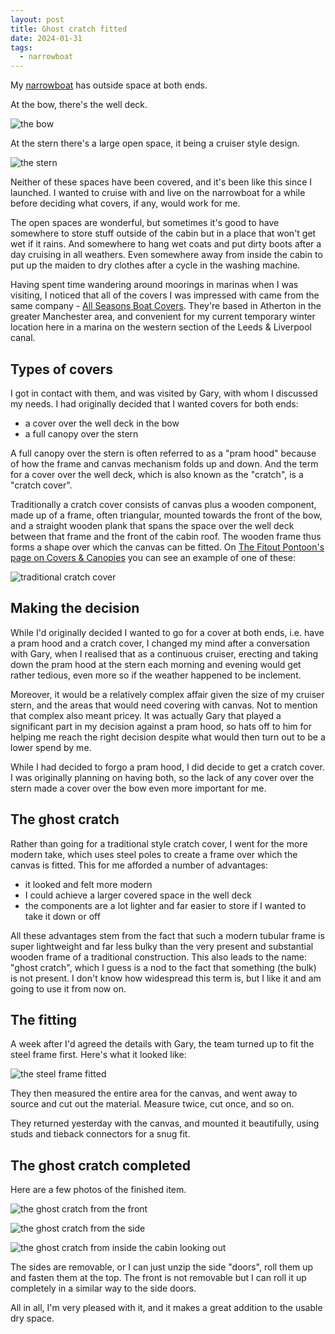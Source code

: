 ```yaml
---
layout: post
title: Ghost cratch fitted
date: 2024-01-31
tags:
  - narrowboat
---
```

My [narrowboat](/tags/narrowboat) has outside space at both ends.

At the bow, there's the well deck.

![the bow](/images/2024/01/bow.jpg)

At the stern there's a large open space, it being a cruiser style design. 

![the stern](/images/2024/01/stern.jpg)

Neither of these spaces have been covered, and it's been like this since I launched. I wanted to cruise with and live on the narrowboat for a while before deciding what covers, if any, would work for me.

The open spaces are wonderful, but sometimes it's good to have somewhere to store stuff outside of the cabin but in a place that won't get wet if it rains. And somewhere to hang wet coats and put dirty boots after a day cruising in all weathers. Even somewhere away from inside the cabin to put up the maiden to dry clothes after a cycle in the washing machine.

Having spent time wandering around moorings in marinas when I was visiting, I noticed that all of the covers I was impressed with came from the same company - [All Seasons Boat Covers](https://www.allseasonsboatcovers.co.uk/). They're based in Atherton in the greater Manchester area, and convenient for my current temporary winter location here in a marina on the western section of the Leeds & Liverpool canal.

## Types of covers

I got in contact with them, and was visited by Gary, with whom I discussed my needs. I had originally decided that I wanted covers for both ends:

* a cover over the well deck in the bow
* a full canopy over the stern

A full canopy over the stern is often referred to as a "pram hood" because of how the frame and canvas mechanism folds up and down. And the term for a cover over the well deck, which is also known as the "cratch", is a "cratch cover". 

Traditionally a cratch cover consists of canvas plus a wooden component, made up of a frame, often triangular, mounted towards the front of the bow, and a straight wooden plank that spans the space over the well deck between that frame and the front of the cabin roof. The wooden frame thus forms a shape over which the canvas can be fitted. On [The Fitout Pontoon's page on Covers & Canopies](https://www.thefitoutpontoon.co.uk/external-equipment/covers-canopies/) you can see an example of one of these:

![traditional cratch cover](/images/2024/01/traditional-cratch-cover.jpg)

## Making the decision

While I'd originally decided I wanted to go for a cover at both ends, i.e. have a pram hood and a cratch cover, I changed my mind after a conversation with Gary, when I realised that as a continuous cruiser, erecting and taking down the pram hood at the stern each morning and evening would get rather tedious, even more so if the weather happened to be inclement.

Moreover, it would be a relatively complex affair given the size of my cruiser stern, and the areas that would need covering with canvas. Not to mention that complex also meant pricey. It was actually Gary that played a significant part in my decision against a pram hood, so hats off to him for helping me reach the right decision despite what would then turn out to be a lower spend by me.

While I had decided to forgo a pram hood, I did decide to get a cratch cover. I was originally planning on having both, so the lack of any cover over the stern made a cover over the bow even more important for me.

## The ghost cratch

Rather than going for a traditional style cratch cover, I went for the more modern take, which uses steel poles to create a frame over which the canvas is fitted. This for me afforded a number of advantages:

* it looked and felt more modern
* I could achieve a larger covered space in the well deck
* the components are a lot lighter and far easier to store if I wanted to take it down or off

All these advantages stem from the fact that such a modern tubular frame is super lightweight and far less bulky than the very present and substantial wooden frame of a traditional construction. This also leads to the name: "ghost cratch", which I guess is a nod to the fact that something (the bulk) is not present. I don't know how widespread this term is, but I like it and am going to use it from now on.

## The fitting

A week after I'd agreed the details with Gary, the team turned up to fit the steel frame first. Here's what it looked like:

![the steel frame fitted](/images/2024/01/steel-frame-fitted.jpg)

They then measured the entire area for the canvas, and went away to source and cut out the material. Measure twice, cut once, and so on.

They returned yesterday with the canvas, and mounted it beautifully, using studs and tieback connectors for a snug fit.

## The ghost cratch completed

Here are a few photos of the finished item.

![the ghost cratch from the front](/images/2024/01/ghost-cratch-1.jpg)

![the ghost cratch from the side](/images/2024/01/ghost-cratch-2.jpg)

![the ghost cratch from inside the cabin looking out](/images/2024/01/ghost-cratch-3.jpg)

The sides are removable, or I can just unzip the side "doors", roll them up and fasten them at the top. The front is not removable but I can roll it up completely in a similar way to the side doors.

All in all, I'm very pleased with it, and it makes a great addition to the usable dry space.

